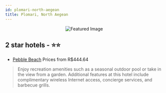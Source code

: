 ```yaml
---
id: plomari-north-aegean
title: Plomari, North Aegean
---
```


<center><img src="https://i.travelapi.com/hotels/13000000/12320000/12319200/12319128/e2dd501e_z.jpg" alt="Featured Image" /></center>


##  2 star hotels - ⭐️⭐️

-    [Pebble Beach](https://us.hurb.com/br/hotels/plomari/pebble-beach-JNP-JP704122?cmp=18055) Prices from R$444.64
   > Enjoy recreation amenities such as a seasonal outdoor pool or take in the view from a garden. Additional features at this hotel include complimentary wireless Internet access, concierge services, and barbecue grills.
